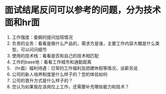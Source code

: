 # 面试结尾反问可以参考的问题，分为技术面和hr面

1. 工作强度：委婉的提问加班情况
2. 负责的业务：看看是做什么产品的，需求方是谁，主要工作内容大概是什么类型，可以问问细节
3. 使用的技术栈：看看是否和自己的技术相匹配
4. 工作的base地：看看工作城市和通勤距离
5. （hr面）福利待遇：日常的工作福利及团建休假等情况，谈薪另说
6. 公司的新人培养制度是什么样子的？您的体验如何
7. 公司的晋升方式是什么样子的？
8. 您认为如果我在该岗位上工作，还需要补充哪些能力和技术？